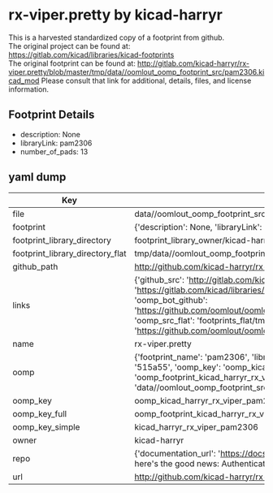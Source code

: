 # rx-viper.pretty by kicad-harryr  
This is a harvested standardized copy of a footprint from github.  
The original project can be found at:  
https://gitlab.com/kicad/libraries/kicad-footprints  
The original footprint can be found at:
http://gitlab.com/kicad-harryr/rx-viper.pretty/blob/master/tmp/data//oomlout_oomp_footprint_src/pam2306.kicad_mod
Please consult that link for additional, details, files, and license information.  
## Footprint Details
* description: None  
* libraryLink: pam2306  
* number_of_pads: 13  
## yaml dump  
| Key | Value |  
| --- | --- |  
| file | data//oomlout_oomp_footprint_src/rx-viper.pretty/pam2306.kicad_mod |  
| footprint | {'description': None, 'libraryLink': 'pam2306', 'number_of_pads': 13} |  
| footprint_library_directory | footprint_library_owner/kicad-harryr_rx-viper.pretty |  
| footprint_library_directory_flat | tmp/data//oomlout_oomp_footprint_src/footprints_flat/kicad_harryr_rx_viper_pam2306/working |  
| github_path | http://github.com/kicad-harryr/rx-viper.pretty/blob/master/tmp/data//oomlout_oomp_footprint_src/pam2306.kicad_mod |  
| links | {'github_src': 'http://gitlab.com/kicad-harryr/rx-viper.pretty/blob/master/tmp/data//oomlout_oomp_footprint_src/pam2306.kicad_mod', 'github_src_repo': 'https://gitlab.com/kicad/libraries/kicad-footprints', 'oomp_bot': 'tmp/data//oomlout_oomp_footprint_src/footprints/kicad_harryr_rx_viper_pam2306/working', 'oomp_bot_github': 'https://github.com/oomlout/oomlout_oomp_footprint_bot/tree/main/tmp/data//oomlout_oomp_footprint_src/footprints/kicad_harryr_rx_viper_pam2306/working', 'oomp_src_flat': 'footprints_flat/tmp/data//oomlout_oomp_footprint_src/footprints_flat/kicad_harryr_rx_viper_pam2306/working', 'oomp_src_flat_github': 'https://github.com/oomlout/oomlout_oomp_footprint_src/tree/main/tmp/data//oomlout_oomp_footprint_src/footprints_flat/kicad_harryr_rx_viper_pam2306/working'} |  
| name | rx-viper.pretty |  
| oomp | {'footprint_name': 'pam2306', 'library_name': 'rx_viper', 'md5': '515a558a52a5acc2a1a7f4faaf6e69ee', 'md5_10': '515a558a52', 'md5_5': '515a5', 'md5_6': '515a55', 'oomp_key': 'oomp_kicad_harryr_rx_viper_pam2306', 'oomp_key_extra': 'oomp_footprint_kicad_harryr_rx_viper_pam2306', 'oomp_key_full': 'oomp_footprint_kicad_harryr_rx_viper_pam2306_515a55', 'oomp_key_simple': 'kicad_harryr_rx_viper_pam2306', 'original_filename': 'data//oomlout_oomp_footprint_src/rx-viper.pretty/pam2306.kicad_mod', 'owner_name': 'kicad_harryr'} |  
| oomp_key | oomp_kicad_harryr_rx_viper_pam2306 |  
| oomp_key_full | oomp_footprint_kicad_harryr_rx_viper_pam2306 |  
| oomp_key_simple | kicad_harryr_rx_viper_pam2306 |  
| owner | kicad-harryr |  
| repo | {'documentation_url': 'https://docs.github.com/rest/overview/resources-in-the-rest-api#rate-limiting', 'message': "API rate limit exceeded for 84.66.142.224. (But here's the good news: Authenticated requests get a higher rate limit. Check out the documentation for more details.)"} |  
| url | http://github.com/kicad-harryr/rx-viper.pretty |  

